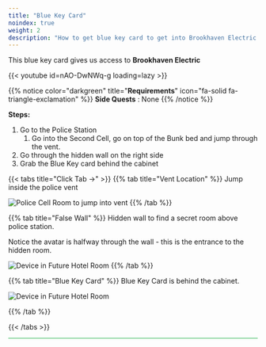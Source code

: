 ```yaml
---
title: "Blue Key Card"
noindex: true
weight: 2
description: "How to get blue key card to get into Brookhaven Electric."
---
```



This blue key card gives us access to **Brookhaven Electric**

{{< youtube id=nAO-DwNWq-g loading=lazy >}}

{{% notice color="darkgreen" title="**Requirements**" icon="fa-solid fa-triangle-exclamation"  %}}
**Side Quests** : None
{{% /notice %}}

**Steps:**

1. Go to the Police Station
	1. Go into the Second Cell, go on top of the Bunk bed and jump through the vent.
2. Go through the hidden wall on the right side
3. Grab the Blue Key card behind the cabinet


{{< tabs title="Click Tab ->" >}}
{{% tab title="Vent Location" %}}
Jump inside the police vent

![Police Cell Room to jump into vent](/images/bh/blue-key-card-cell.jpg)
{{% /tab %}}

{{% tab title="False Wall" %}}
Hidden wall to find a secret room above police station.

Notice the avatar is halfway through the wall - this is the entrance to the hidden room.

![Device in Future Hotel Room](/images/bh/blue-key-card-wall.jpg)
{{% /tab %}}

{{% tab title="Blue Key Card" %}}
Blue Key Card is behind the cabinet.

![Device in Future Hotel Room](/images/bh/blue-key-card-cabinet.jpg)

{{% /tab %}}

{{< /tabs >}}

 
<hr style="background-color: #28b44c" size=8>
 